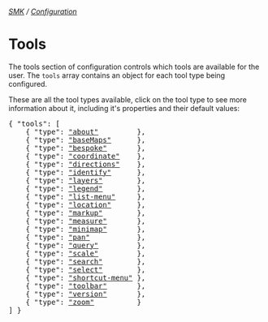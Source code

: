 ###### [SMK](../../..) / [Configuration](..)

# Tools

The tools section of configuration controls which tools are available for the user.
The `tools` array contains an object for each tool type being configured.

These are all the tool types available, click on the tool type to see more information about it, including it's properties and their default values:

<pre>
{ "tools": [
    { "type": <a href="about"         >"about"</a>         },
    { "type": <a href="basemaps"      >"baseMaps"</a>      },
    { "type": <a href="bespoke"       >"bespoke"</a>       },
    { "type": <a href="coordinate"    >"coordinate"</a>    },
    { "type": <a href="directions"    >"directions"</a>    },
    { "type": <a href="identify"      >"identify"</a>      },
    { "type": <a href="layers"        >"layers"</a>        },
    { "type": <a href="legend"        >"legend"</a>        },
    { "type": <a href="list-menu"     >"list-menu"</a>     },
    { "type": <a href="location"      >"location"</a>      },
    { "type": <a href="markup"        >"markup"</a>        },
    { "type": <a href="measure"       >"measure"</a>       },
    { "type": <a href="minimap"       >"minimap"</a>       },
    { "type": <a href="pan"           >"pan"</a>           },
    { "type": <a href="query"         >"query"</a>         },
    { "type": <a href="scale"         >"scale"</a>         },
    { "type": <a href="search"        >"search"</a>        },
    { "type": <a href="select"        >"select"</a>        },
    { "type": <a href="shortcut-menu" >"shortcut-menu"</a> },
    { "type": <a href="toolbar"       >"toolbar"</a>       },
    { "type": <a href="version"       >"version"</a>       },
    { "type": <a href="zoom"          >"zoom"</a>          }
] }
</pre>
